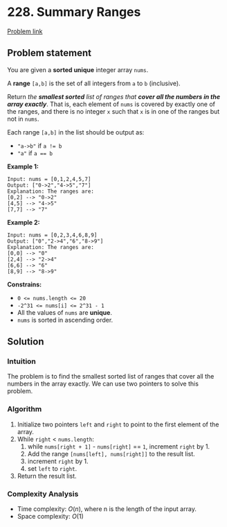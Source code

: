 # 228. Summary Ranges

[Problem link](https://leetcode.com/problems/summary-ranges/)

## Problem statement

You are given a **sorted unique** integer array `nums`.

A **range** `[a,b]` is the set of all integers from `a` to `b` (inclusive).

Return *the **smallest sorted** list of ranges that **cover all the numbers in the array exactly***. That is, each element of `nums` is covered by exactly one of the ranges, and there is no integer `x` such that `x` is in one of the ranges but not in `nums`.

Each range `[a,b]` in the list should be output as:

- `"a->b"` if `a != b`
- `"a"` if `a == b`

**Example 1:**

```
Input: nums = [0,1,2,4,5,7]
Output: ["0->2","4->5","7"]
Explanation: The ranges are:
[0,2] --> "0->2"
[4,5] --> "4->5"
[7,7] --> "7"
```

**Example 2:**

```
Input: nums = [0,2,3,4,6,8,9]
Output: ["0","2->4","6","8->9"]
Explanation: The ranges are:
[0,0] --> "0"
[2,4] --> "2->4"
[6,6] --> "6"
[8,9] --> "8->9"
```

**Constrains:**

- `0 <= nums.length <= 20`
- `-2^31 <= nums[i] <= 2^31 - 1`
- All the values of `nums` are **unique**.
- `nums` is sorted in ascending order.


## Solution

### Intuition

The problem is to find the smallest sorted list of ranges that cover all the numbers in the array exactly. We can use two pointers to solve this problem.

### Algorithm

1. Initialize two pointers `left` and `right` to point to the first element of the array.
2. While `right` < `nums.length`:
    1. while `nums[right + 1]` - `nums[right]` == `1`, increment `right` by 1.
    2. Add the range `[nums[left], nums[right]]` to the result list.
    3. increment `right` by 1.
    4. set `left` to `right`.
3. Return the result list.

### Complexity Analysis

- Time complexity: $O(n)$, where n is the length of the input array.
- Space complexity: $O(1)$
